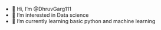 - 👋 Hi, I’m @DhruvGarg111
- 👀 I’m interested in Data science
- 🌱 I’m currently learning basic python and machine learning



<!---
DhruvGarg111/DhruvGarg111 is a ✨ special ✨ repository because its `README.md` (this file) appears on your GitHub profile.
You can click the Preview link to take a look at your changes.
--->
